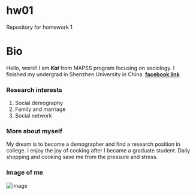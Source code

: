 # hw01
Repository for homework 1

# Bio

Hello, world! 
I am _**Kai**_ from MAPSS program focusing on sociology. I finished my undergrad in Shenzhen University in China. [**facebook link**](https://www.facebook.com/profile.php?id=100006609094638)

### Research interests

1. Social demography
2. Family and marriage
3. Social network

### More about myself

My dream is to become a demographer and find a research position in college. I enjoy the joy of cooking after I became a graduate student. Daily shopping and cooking save me from the pressure and stress. 

### Image of me 

![image](https://scontent.ford1-1.fna.fbcdn.net/v/t1.0-9/1150256_1378761449020812_376333550_n.jpg?oh=36c5e2b4dfa37766ff96593fb2e0cf71&oe=5A820925) 